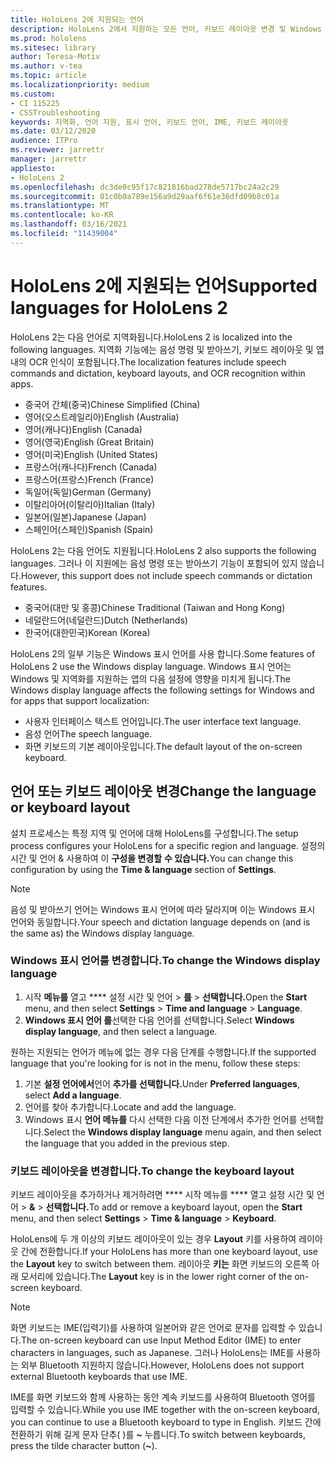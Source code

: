 ```yaml
---
title: HoloLens 2에 지원되는 언어
description: HoloLens 2에서 지원하는 모든 언어, 키보드 레이아웃 변경 및 Windows 표시 언어 업데이트에 대해 자세히 알아보습니다.
ms.prod: hololens
ms.sitesec: library
author: Teresa-Motiv
ms.author: v-tea
ms.topic: article
ms.localizationpriority: medium
ms.custom:
- CI 115225
- CSSTroubleshooting
keywords: 지역화, 언어 지원, 표시 언어, 키보드 언어, IME, 키보드 레이아웃
ms.date: 03/12/2020
audience: ITPro
ms.reviewer: jarrettr
manager: jarrettr
appliesto:
- HoloLens 2
ms.openlocfilehash: dc3de0c95f17c821816bad278de5717bc24a2c29
ms.sourcegitcommit: 01c0b0a789e156a9d29aaf6f61e36dfd09b8c01a
ms.translationtype: MT
ms.contentlocale: ko-KR
ms.lasthandoff: 03/16/2021
ms.locfileid: "11439004"
---
```

# <a name="supported-languages-for-hololens-2"></a><span data-ttu-id="b4ff1-104">HoloLens 2에 지원되는 언어</span><span class="sxs-lookup"><span data-stu-id="b4ff1-104">Supported languages for HoloLens 2</span></span>

<span data-ttu-id="b4ff1-105">HoloLens 2는 다음 언어로 지역화됩니다.</span><span class="sxs-lookup"><span data-stu-id="b4ff1-105">HoloLens 2 is localized into the following languages.</span></span> <span data-ttu-id="b4ff1-106">지역화 기능에는 음성 명령 및 받아쓰기, 키보드 레이아웃 및 앱 내의 OCR 인식이 포함됩니다.</span><span class="sxs-lookup"><span data-stu-id="b4ff1-106">The localization features include speech commands and dictation, keyboard layouts, and OCR recognition within apps.</span></span>

- <span data-ttu-id="b4ff1-107">중국어 간체(중국)</span><span class="sxs-lookup"><span data-stu-id="b4ff1-107">Chinese Simplified (China)</span></span>
- <span data-ttu-id="b4ff1-108">영어(오스트레일리아)</span><span class="sxs-lookup"><span data-stu-id="b4ff1-108">English (Australia)</span></span>
- <span data-ttu-id="b4ff1-109">영어(캐나다)</span><span class="sxs-lookup"><span data-stu-id="b4ff1-109">English (Canada)</span></span>
- <span data-ttu-id="b4ff1-110">영어(영국)</span><span class="sxs-lookup"><span data-stu-id="b4ff1-110">English (Great Britain)</span></span>
- <span data-ttu-id="b4ff1-111">영어(미국)</span><span class="sxs-lookup"><span data-stu-id="b4ff1-111">English (United States)</span></span>
- <span data-ttu-id="b4ff1-112">프랑스어(캐나다)</span><span class="sxs-lookup"><span data-stu-id="b4ff1-112">French (Canada)</span></span>
- <span data-ttu-id="b4ff1-113">프랑스어(프랑스)</span><span class="sxs-lookup"><span data-stu-id="b4ff1-113">French (France)</span></span>
- <span data-ttu-id="b4ff1-114">독일어(독일)</span><span class="sxs-lookup"><span data-stu-id="b4ff1-114">German (Germany)</span></span>
- <span data-ttu-id="b4ff1-115">이탈리아어(이탈리아)</span><span class="sxs-lookup"><span data-stu-id="b4ff1-115">Italian (Italy)</span></span>
- <span data-ttu-id="b4ff1-116">일본어(일본)</span><span class="sxs-lookup"><span data-stu-id="b4ff1-116">Japanese (Japan)</span></span>
- <span data-ttu-id="b4ff1-117">스페인어(스페인)</span><span class="sxs-lookup"><span data-stu-id="b4ff1-117">Spanish (Spain)</span></span>

<span data-ttu-id="b4ff1-118">HoloLens 2는 다음 언어도 지원됩니다.</span><span class="sxs-lookup"><span data-stu-id="b4ff1-118">HoloLens 2 also supports the following languages.</span></span> <span data-ttu-id="b4ff1-119">그러나 이 지원에는 음성 명령 또는 받아쓰기 기능이 포함되어 있지 않습니다.</span><span class="sxs-lookup"><span data-stu-id="b4ff1-119">However, this support does not include speech commands or dictation features.</span></span>

- <span data-ttu-id="b4ff1-120">중국어(대만 및 홍콩)</span><span class="sxs-lookup"><span data-stu-id="b4ff1-120">Chinese Traditional (Taiwan and Hong Kong)</span></span>
- <span data-ttu-id="b4ff1-121">네덜란드어(네덜란드)</span><span class="sxs-lookup"><span data-stu-id="b4ff1-121">Dutch (Netherlands)</span></span>
- <span data-ttu-id="b4ff1-122">한국어(대한민국)</span><span class="sxs-lookup"><span data-stu-id="b4ff1-122">Korean (Korea)</span></span>

<span data-ttu-id="b4ff1-123">HoloLens 2의 일부 기능은 Windows 표시 언어를 사용 합니다.</span><span class="sxs-lookup"><span data-stu-id="b4ff1-123">Some features of HoloLens 2 use the Windows display language.</span></span> <span data-ttu-id="b4ff1-124">Windows 표시 언어는 Windows 및 지역화를 지원하는 앱의 다음 설정에 영향을 미치게 됩니다.</span><span class="sxs-lookup"><span data-stu-id="b4ff1-124">The Windows display language affects the following settings for Windows and for apps that support localization:</span></span>

- <span data-ttu-id="b4ff1-125">사용자 인터페이스 텍스트 언어입니다.</span><span class="sxs-lookup"><span data-stu-id="b4ff1-125">The user interface text language.</span></span>
- <span data-ttu-id="b4ff1-126">음성 언어</span><span class="sxs-lookup"><span data-stu-id="b4ff1-126">The speech language.</span></span>
- <span data-ttu-id="b4ff1-127">화면 키보드의 기본 레이아웃입니다.</span><span class="sxs-lookup"><span data-stu-id="b4ff1-127">The default layout of the on-screen keyboard.</span></span>

## <a name="change-the-language-or-keyboard-layout"></a><span data-ttu-id="b4ff1-128">언어 또는 키보드 레이아웃 변경</span><span class="sxs-lookup"><span data-stu-id="b4ff1-128">Change the language or keyboard layout</span></span>

<span data-ttu-id="b4ff1-129">설치 프로세스는 특정 지역 및 언어에 대해 HoloLens를 구성합니다.</span><span class="sxs-lookup"><span data-stu-id="b4ff1-129">The setup process configures your HoloLens for a specific region and language.</span></span> <span data-ttu-id="b4ff1-130">설정의 시간 및 언어 & 사용하여 이 **구성을 변경할** **수 있습니다.**</span><span class="sxs-lookup"><span data-stu-id="b4ff1-130">You can change this configuration by using the **Time & language** section of **Settings**.</span></span>

> [!NOTE]  
> <span data-ttu-id="b4ff1-131">음성 및 받아쓰기 언어는 Windows 표시 언어에 따라 달라지며 이는 Windows 표시 언어와 동일합니다.</span><span class="sxs-lookup"><span data-stu-id="b4ff1-131">Your speech and dictation language depends on (and is the same as) the Windows display language.</span></span>

### <a name="to-change-the-windows-display-language"></a><span data-ttu-id="b4ff1-132">Windows 표시 언어를 변경합니다.</span><span class="sxs-lookup"><span data-stu-id="b4ff1-132">To change the Windows display language</span></span>

1. <span data-ttu-id="b4ff1-133">시작 **메뉴를** 열고 \*\*\*\* 설정 시간 및 언어  >  **를**  >  **선택합니다.**</span><span class="sxs-lookup"><span data-stu-id="b4ff1-133">Open the **Start** menu, and then select **Settings** > **Time and language** > **Language**.</span></span>
2. <span data-ttu-id="b4ff1-134">**Windows 표시 언어 를**선택한 다음 언어를 선택합니다.</span><span class="sxs-lookup"><span data-stu-id="b4ff1-134">Select **Windows display language**, and then select a language.</span></span>  

<span data-ttu-id="b4ff1-135">원하는 지원되는 언어가 메뉴에 없는 경우 다음 단계를 수행합니다.</span><span class="sxs-lookup"><span data-stu-id="b4ff1-135">If the supported language that you're looking for is not in the menu, follow these steps:</span></span>  

1. <span data-ttu-id="b4ff1-136">기본 **설정 언어에서**언어 **추가를 선택합니다.**</span><span class="sxs-lookup"><span data-stu-id="b4ff1-136">Under **Preferred languages**, select **Add a language**.</span></span>
2. <span data-ttu-id="b4ff1-137">언어를 찾아 추가합니다.</span><span class="sxs-lookup"><span data-stu-id="b4ff1-137">Locate and add the language.</span></span>
3. <span data-ttu-id="b4ff1-138">Windows 표시 **언어 메뉴를** 다시 선택한 다음 이전 단계에서 추가한 언어를 선택합니다.</span><span class="sxs-lookup"><span data-stu-id="b4ff1-138">Select the **Windows display language** menu again, and then select the language that you added in the previous step.</span></span>

### <a name="to-change-the-keyboard-layout"></a><span data-ttu-id="b4ff1-139">키보드 레이아웃을 변경합니다.</span><span class="sxs-lookup"><span data-stu-id="b4ff1-139">To change the keyboard layout</span></span>

<span data-ttu-id="b4ff1-140">키보드 레이아웃을 추가하거나 제거하려면 \*\*\*\* 시작 메뉴를 \*\*\*\* 열고 설정 시간 및 언어  >  **&**  >  **선택합니다.**</span><span class="sxs-lookup"><span data-stu-id="b4ff1-140">To add or remove a keyboard layout, open the **Start** menu, and then select **Settings** > **Time & language** > **Keyboard**.</span></span>

<span data-ttu-id="b4ff1-141">HoloLens에 두 개 이상의 키보드 레이아웃이 있는 경우 **Layout** 키를 사용하여 레이아웃 간에 전환합니다.</span><span class="sxs-lookup"><span data-stu-id="b4ff1-141">If your HoloLens has more than one keyboard layout, use the **Layout** key to switch between them.</span></span> <span data-ttu-id="b4ff1-142">레이아웃 **키는** 화면 키보드의 오른쪽 아래 모서리에 있습니다.</span><span class="sxs-lookup"><span data-stu-id="b4ff1-142">The **Layout** key is in the lower right corner of the on-screen keyboard.</span></span>

> [!NOTE]  
> <span data-ttu-id="b4ff1-143">화면 키보드는 IME(입력기)를 사용하여 일본어와 같은 언어로 문자를 입력할 수 있습니다.</span><span class="sxs-lookup"><span data-stu-id="b4ff1-143">The on-screen keyboard can use Input Method Editor (IME) to enter characters in languages, such as Japanese.</span></span> <span data-ttu-id="b4ff1-144">그러나 HoloLens는 IME를 사용하는 외부 Bluetooth 지원하지 않습니다.</span><span class="sxs-lookup"><span data-stu-id="b4ff1-144">However, HoloLens does not support external Bluetooth keyboards that use IME.</span></span>
>  
> <span data-ttu-id="b4ff1-145">IME를 화면 키보드와 함께 사용하는 동안 계속 키보드를 사용하여 Bluetooth 영어를 입력할 수 있습니다.</span><span class="sxs-lookup"><span data-stu-id="b4ff1-145">While you use IME together with the on-screen keyboard, you can continue to use a Bluetooth keyboard to type in English.</span></span> <span data-ttu-id="b4ff1-146">키보드 간에 전환하기 위해 길게 문자 단추( )를 **~** 누릅니다.</span><span class="sxs-lookup"><span data-stu-id="b4ff1-146">To switch between keyboards, press the tilde character button (**~**).</span></span>

